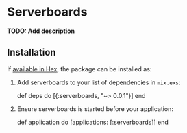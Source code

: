 # Serverboards

**TODO: Add description**

## Installation

If [available in Hex](https://hex.pm/docs/publish), the package can be installed as:

  1. Add serverboards to your list of dependencies in `mix.exs`:

        def deps do
          [{:serverboards, "~> 0.0.1"}]
        end

  2. Ensure serverboards is started before your application:

        def application do
          [applications: [:serverboards]]
        end

